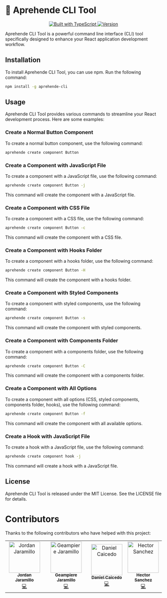 # 🚀 Aprehende CLI Tool

<p align="center">
  <a href="https://www.typescriptlang.org/">
    <img src="https://img.shields.io/badge/built%20with-TypeScript-blue.svg" alt="Built with TypeScript">
  </a>
  <a href="https://www.npmjs.com/package/aprehende-cli">
    <img src="https://img.shields.io/npm/v/aprehende-cli.svg" alt="Version">
  </a>
</p>

Aprehende CLI Tool is a powerful command line interface (CLI) tool specifically designed to enhance your React application development workflow.

## Installation

To install Aprehende CLI Tool, you can use npm. Run the following command:

```bash
npm install -g aprehende-cli
```

## Usage

Aprehende CLI Tool provides various commands to streamline your React development process. Here are some examples:

### Create a Normal Button Component

To create a normal button component, use the following command:

```bash
aprehende create component Button
```

### Create a Component with JavaScript File

To create a component with a JavaScript file, use the following command:

```bash
aprehende create component Button -j
```

This command will create the component with a JavaScript file.

### Create a Component with CSS File

To create a component with a CSS file, use the following command:

```bash
aprehende create component Button -c
```

This command will create the component with a CSS file.

### Create a Component with Hooks Folder

To create a component with a hooks folder, use the following command:

```bash
aprehende create component Button -H
```

This command will create the component with a hooks folder.

### Create a Component with Styled Components

To create a component with styled components, use the following command:

```bash
aprehende create component Button -s
```

This command will create the component with styled components.

### Create a Component with Components Folder

To create a component with a components folder, use the following command:

```bash
aprehende create component Button -C
```

This command will create the component with a components folder.

### Create a Component with All Options

To create a component with all options (CSS, styled components, components folder, hooks), use the following command:

```bash
aprehende create component Button -f
```

This command will create the component with all available options.

### Create a Hook with JavaScript File

To create a hook with a JavaScript file, use the following command:

```bash
aprehende create component hook -j
```

This command will create a hook with a JavaScript file.

## License

Aprehende CLI Tool is released under the MIT License. See the LICENSE file for details.

# Contributors

Thanks to the following contributors who have helped with this project:

<table>
  <tr>
    <td align="center"><a href="https://github.com/jnadroj"><img src="https://github.com/jnadroj.png" width="100px;" alt="Jordan Jaramillo"/><br /><sub><b>Jordan Jaramillo</b></sub></a><br />
    <a href="https://github.com/aprehende/aprehende-cli-tool/commits?author=jnadroj" title="Code">💻</a></td>
    <td align="center"><a href="https://github.com/geamdev"><img src="https://github.com/geamdev.png" width="100px;" alt="Geampiere Jaramillo"/><br /><sub><b>Geampiere Jaramillo</b></sub></a><br />
    <a href="https://github.com/aprehende/aprehende-cli-tool/commits?author=geamdev" title="Code">💻</a></td>
    <td align="center"><a href="https://github.com/dcaicedoe"><img src="https://github.com/dcaicedoe.png" width="100px;" alt="Daniel Caicedo"/><br /><sub><b>Daniel Caicedo</b></sub></a><br />
    <a href="https://github.com/aprehende/aprehende-cli-tool/commits?author=dcaicedoe" title="Code">💻</a></td>
    <td align="center"><a href="https://github.com/TitoWin94"><img src="https://github.com/TitoWin94.png" width="100px;" alt="Hector Sanchez"/><br /><sub><b>Hector Sanchez</b></sub></a><br />
    <a href="https://github.com/aprehende/aprehende-cli-tool/commits?author=TitoWin94" title="Code">💻</a>
    </td>
  </tr>
</table>
